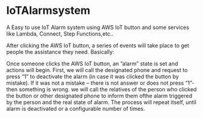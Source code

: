 # IoTAlarmsystem
A Easy to use IoT Alarm system using AWS IoT button and some services like Lambda, Connect, Step Functions,etc..

After clicking the AWS IoT button, a series of events will take place to get people the assistance they need.
Basically:

Once someone clicks the AWS IoT button, an ”alarm” state is set and actions will begin. 
First, we will call the designated phone and request to press “1” to deactivate the alarm (in case it was  clicked the button by mistake).
If it was not a mistake –  there is not answer or does not press “1”- then something is wrong.  we will call the relatives of the person who clicked the button or other designated phone to inform them ofthe alarm triggered by the person and the real state of alarm. The process will repeat itself, until alarm is deactivated or a configurable number of times.



